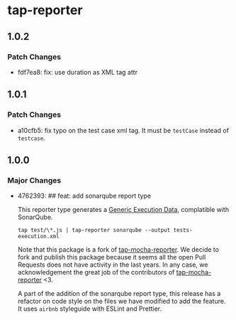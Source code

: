 # tap-reporter

## 1.0.2

### Patch Changes

- fdf7ea8: fix: use duration as XML tag attr

## 1.0.1

### Patch Changes

- a10cfb5: fix typo on the test case xml tag. It must be `testCase` instead of `testcase`.

## 1.0.0

### Major Changes

- 4762393: ## feat: add sonarqube report type

  This reporter type generates a [Generic Execution Data](https://docs.sonarqube.org/latest/analysis/generic-test/), complatible with SonarQube.

  ```console
  tap test/\*.js | tap-reporter sonarqube --output tests-execution.xml
  ```

  Note that this package is a fork of [tap-mocha-reporter](github.axa.com/tapjs/tap-mocha-reporter). We decide to fork and publish this package because it seems all the open Pull Requests does not have activity in the last years. In any case, we acknowledgement the great job of the contributors of [tap-mocha-reporter](github.axa.com/tapjs/tap-mocha-reporter) <3.

  A part of the addition of the sonarqube report type, this release has a refactor on code style on the files we have modified to add the feature. It uses `airbnb` styleguide with ESLint and Prettier.

